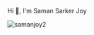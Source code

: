 Hi 👋, I'm Saman Sarker Joy
<p align="left"> <img src="https://komarev.com/ghpvc/?username=samanjoy2&label=Profile%20views&color=0e75b6&style=flat" alt="samanjoy2" /> </p>
